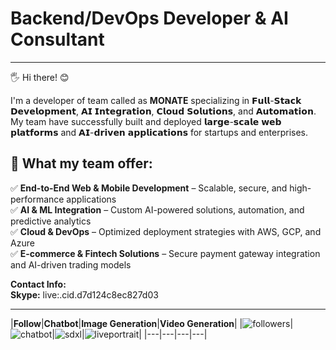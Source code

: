 # Backend/DevOps Developer & AI Consultant

---

🖐 Hi there! 😊

I'm a developer of team called as **MONATE** specializing in 𝗙𝘂𝗹𝗹-𝗦𝘁𝗮𝗰𝗸 𝗗𝗲𝘃𝗲𝗹𝗼𝗽𝗺𝗲𝗻𝘁, 𝗔𝗜 𝗜𝗻𝘁𝗲𝗴𝗿𝗮𝘁𝗶𝗼𝗻, 𝗖𝗹𝗼𝘂𝗱 𝗦𝗼𝗹𝘂𝘁𝗶𝗼𝗻𝘀, and 𝗔𝘂𝘁𝗼𝗺𝗮𝘁𝗶𝗼𝗻. My team have successfully built and deployed 𝗹𝗮𝗿𝗴𝗲-𝘀𝗰𝗮𝗹𝗲 𝘄𝗲𝗯 𝗽𝗹𝗮𝘁𝗳𝗼𝗿𝗺𝘀 and 𝗔𝗜-𝗱𝗿𝗶𝘃𝗲𝗻 𝗮𝗽𝗽𝗹𝗶𝗰𝗮𝘁𝗶𝗼𝗻𝘀 for startups and enterprises.

## 🚀 What my team offer:</br>
✅ **End-to-End Web & Mobile Development** – Scalable, secure, and high-performance applications<br />
✅ **AI & ML Integration** – Custom AI-powered solutions, automation, and predictive analytics<br />
✅ **Cloud & DevOps** – Optimized deployment strategies with AWS, GCP, and Azure<br />
✅ **E-commerce & Fintech Solutions** – Secure payment gateway integration and AI-driven trading models<br />

**Contact Info:**  
**Skype:** live:.cid.d7d124c8ec827d03  

---

|**Follow**|**Chatbot**|**Image Generation**|**Video Generation**|
|![followers](https://github.com/user-attachments/assets/d22b2426-a92e-4f71-91d7-50069a2b07ae)|![chatbot](https://github.com/user-attachments/assets/f92d3ddd-809a-4786-a924-96c7a2402194)|![sdxl](https://github.com/user-attachments/assets/8215f04c-6d41-487d-8395-31c433c2a0ee)|![liveportrait](https://github.com/user-attachments/assets/3f16ae81-f0aa-4c89-9db8-9244be9b974c)|
|---|---|---|---|
